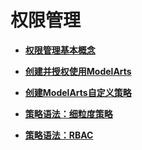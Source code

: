 # 权限管理<a name="modelarts_23_0077"></a>

-   **[权限管理基本概念](权限管理基本概念.md)**  

-   **[创建并授权使用ModelArts](创建并授权使用ModelArts.md)**  

-   **[创建ModelArts自定义策略](创建ModelArts自定义策略.md)**  

-   **[策略语法：细粒度策略](策略语法-细粒度策略.md)**  

-   **[策略语法：RBAC](策略语法-RBAC.md)**  



